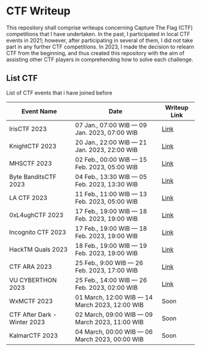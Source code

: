 # CTF Writeup
This repository shall comprise writeups concerning Capture The Flag (CTF) competitions that I have undertaken. In the past, I participated in local CTF events in 2021; however, after participating in several of them, I did not take part in any further CTF competitions. In 2023, I made the decision to relearn CTF from the beginning, and thus created this repository with the aim of assisting other CTF players in comprehending how to solve each challenge.

## List CTF
List of CTF events that i have joined before

| Event Name  | Date        | Writeup Link |
| ----------- | ----------- | ------------ |
| IrisCTF 2023 | 07 Jan., 07:00 WIB — 09 Jan. 2023, 07:00 WIB | [Link](/IrisCTF%202023/) |
| KnightCTF 2023 | 20 Jan., 22:00 WIB — 21 Jan. 2023, 22:00 WIB	| [Link](/KnightCTF%202023/) |
| MHSCTF 2023  | 02 Feb., 00:00 WIB — 15 Feb. 2023, 05:00 WIB | [Link](/MHSCTF%202023/) |
| Byte BanditsCTF 2023 | 04 Feb., 13:30 WIB — 05 Feb. 2023, 13:30 WIB | [Link](/ByteBanditsCTF%202023/) |
| LA CTF 2023 | 11 Feb., 11:00 WIB — 13 Feb. 2023, 05:00 WIB | [Link](/LA%20CTF%202023/) |
| 0xL4ughCTF 2023 | 17 Feb., 19:00 WIB — 18 Feb. 2023, 19:00 WIB | [Link](/0xL4ugh%20CTF%202023/) |
| Incognito CTF 2023 | 17 Feb., 19:00 WIB — 18 Feb. 2023, 19:00 WIB | [Link](/IncognitoCTF%202023/) |
| HackTM Quals 2023 | 18 Feb., 19:00 WIB — 19 Feb. 2023, 19:00 WIB | [Link](/HackTM%20Quals%202023/) |
| CTF ARA 2023 | 25 Feb., 9:00 WIB — 26 Feb. 2023, 17:00 WIB | [Link](/CTF%20ARA%202023/) |
| VU CYBERTHON 2023 | 25 Feb., 14:00 WIB — 26 Feb. 2023, 02:00 WIB | [Link](/VU%20CYBERTHON%202023/) |
| WxMCTF 2023 | 01 March, 12:00 WIB — 14 March 2023, 12:00 WIB	 | Soon |
| CTF After Dark - Winter 2023 | 02 March, 09:00 WIB — 09 March 2023, 11:00 WIB | Soon |
| KalmarCTF 2023 | 04 March, 00:00 WIB — 06 March 2023, 00:00 WIB | Soon |